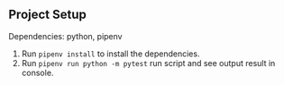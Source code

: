 ## Project Setup

Dependencies: python, pipenv

1. Run `pipenv install` to install the dependencies.
2. Run `pipenv run python -m pytest` run script and see output result in console.
